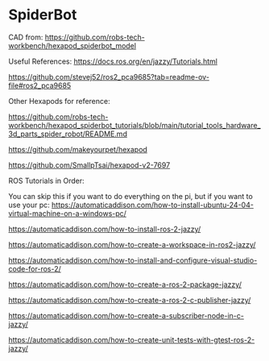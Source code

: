 # SpiderBot

CAD from: https://github.com/robs-tech-workbench/hexapod_spiderbot_model

Useful References:
https://docs.ros.org/en/jazzy/Tutorials.html

https://github.com/stevej52/ros2_pca9685?tab=readme-ov-file#ros2_pca9685



Other Hexapods for reference:

https://github.com/robs-tech-workbench/hexapod_spiderbot_tutorials/blob/main/tutorial_tools_hardware_3d_parts_spider_robot/README.md

https://github.com/makeyourpet/hexapod

https://github.com/SmallpTsai/hexapod-v2-7697


ROS Tutorials in Order:

You can skip this if you want to do everything on the pi, but if you want to use your pc:
https://automaticaddison.com/how-to-install-ubuntu-24-04-virtual-machine-on-a-windows-pc/

https://automaticaddison.com/how-to-install-ros-2-jazzy/

https://automaticaddison.com/how-to-create-a-workspace-in-ros2-jazzy/

https://automaticaddison.com/how-to-install-and-configure-visual-studio-code-for-ros-2/

https://automaticaddison.com/how-to-create-a-ros-2-package-jazzy/

https://automaticaddison.com/how-to-create-a-ros-2-c-publisher-jazzy/

https://automaticaddison.com/how-to-create-a-subscriber-node-in-c-jazzy/

https://automaticaddison.com/how-to-create-unit-tests-with-gtest-ros-2-jazzy/
